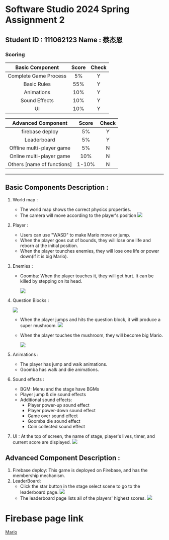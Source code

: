 # Software Studio 2024 Spring Assignment 2

## Student ID : 111062123 Name : 蔡杰恩

### Scoring

|**Basic Component**|**Score**|**Check**|
|:-:|:-:|:-:|
|Complete Game Process|5%|Y|
|Basic Rules|55%|Y|
|Animations|10%|Y|
|Sound Effects|10%|Y|
|UI|10%|Y|

|**Advanced Component**|**Score**|**Check**|
|:-:|:-:|:-:|
|firebase deploy|5%|Y|
|Leaderboard|5%|Y|
|Offline multi-player game|5%|N|
|Online multi-player game|10%|N|
|Others [name of functions]|1-10%|N|

---

## Basic Components Description : 
1. World map : 
   * The world map shows the correct physics properties.
   * The camera will move according to the player's position
![](https://i.imgur.com/75MsyW5.png)
1. Player : 
   * Users can use "WASD" to make Mario move or jump. 
   * When the player goes out of bounds, they will lose one life and reborn at the initial position.
   * When the player tounches enemies, they will lose one life or power down(if it is big Mario).
2. Enemies : 
    * Goomba: When the player touches it, they will get hurt. It can be killed by stepping on its head.
  
        ![](https://i.imgur.com/Z5O9dzd.png) 
3. Question Blocks : 

    ![](https://i.imgur.com/tdZzYnR.png)
    * When the player jumps and hits the question block, it will produce a super mushroom.
    ![](https://i.imgur.com/cyJB6XB.png)
    * When the player touches the mushroom, they will become big Mario.
  
        ![](https://i.imgur.com/gMFcGUb.png)
4. Animations : 
    * The player has jump and walk animations.
    * Goomba has walk and die animations.
5. Sound effects :
    * BGM: Menu and the stage have BGMs
    * Player jump & die sound effects
    * Additional sound effects:
      * Player power-up sound effect
      * Player power-down sound effect
      * Game over sound effect
      * Goomba die sound effect
      * Coin collected sound effect
6. UI : At the top of screen, the name of stage, player's lives, timer, and current score are displayed.
![](https://i.imgur.com/c68K38M.png)

## Advanced Component Description : 

1. Firebase deploy:
    This game is deployed on Firebase, and has the membership mechanism.
2. LeaderBoard:
    * Click the star button in the stage select scene to go to the leaderboard page. 
    ![](https://i.imgur.com/3kc9BH1.png)
    * The leaderboard page lists all of the players' highest scores.
    ![](https://i.imgur.com/9otqpNW.png)

# Firebase page link

   [Mario](https://mario-47ac8.web.app/)